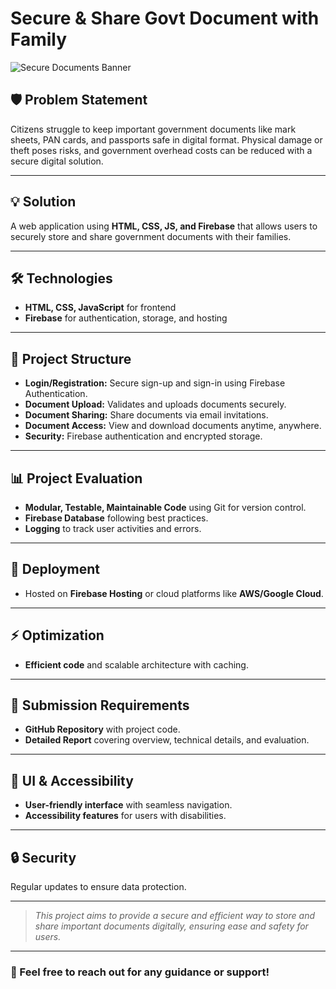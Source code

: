 # Secure & Share Govt Document with Family

![Secure Documents Banner](https://via.placeholder.com/1000x300?text=Secure+%26+Share+Govt+Documents)

## 🛡️ Problem Statement
Citizens struggle to keep important government documents like mark sheets, PAN cards, and passports safe in digital format. Physical damage or theft poses risks, and government overhead costs can be reduced with a secure digital solution.

---

## 💡 Solution
A web application using **HTML, CSS, JS, and Firebase** that allows users to securely store and share government documents with their families.

---

## 🛠️ Technologies
- **HTML, CSS, JavaScript** for frontend
- **Firebase** for authentication, storage, and hosting

---

## 📂 Project Structure
- **Login/Registration:** Secure sign-up and sign-in using Firebase Authentication.
- **Document Upload:** Validates and uploads documents securely.
- **Document Sharing:** Share documents via email invitations.
- **Document Access:** View and download documents anytime, anywhere.
- **Security:** Firebase authentication and encrypted storage.

---

## 📊 Project Evaluation
- **Modular, Testable, Maintainable Code** using Git for version control.
- **Firebase Database** following best practices.
- **Logging** to track user activities and errors.

---

## 🚀 Deployment
- Hosted on **Firebase Hosting** or cloud platforms like **AWS/Google Cloud**.

---

## ⚡ Optimization
- **Efficient code** and scalable architecture with caching.

---

## 📑 Submission Requirements
- **GitHub Repository** with project code.
- **Detailed Report** covering overview, technical details, and evaluation.

---

## 🎨 UI & Accessibility
- **User-friendly interface** with seamless navigation.
- **Accessibility features** for users with disabilities.

---

## 🔒 Security
Regular updates to ensure data protection.

---

> *This project aims to provide a secure and efficient way to store and share important documents digitally, ensuring ease and safety for users.*

---

### 📧 Feel free to reach out for any guidance or support!